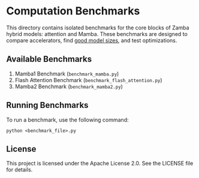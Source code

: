 # Computation Benchmarks

This directory contains isolated benchmarks for the core blocks of Zamba hybrid models: attention and Mamba. These benchmarks are designed to compare accelerators, find [good model sizes](https://arxiv.org/abs/2401.14489), and test optimizations.

## Available Benchmarks

1. Mamba1 Benchmark (`benchmark_mamba.py`)
2. Flash Attention Benchmark (`benchmark_flash_attention.py`)
3. Mamba2 Benchmark (`benchmark_mamba2.py`)

## Running Benchmarks

To run a benchmark, use the following command:

```
python <benchmark_file>.py
```

## License

This project is licensed under the Apache License 2.0. See the LICENSE file for details.
